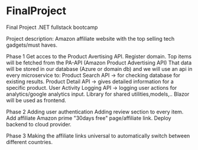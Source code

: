 # FinalProject
Final Project .NET fullstack bootcamp

Project description:
Amazon affiliate website with the top selling tech gadgets/must haves.

Phase 1
Get acces to the Product Avertising API.
Register domain.
Top items will be fetched from the PA-API (Amazon Product Advertising API)
That data will be stored in our database (Azure or domain db) and we will use an api in every microservice to:
Product Search API -> for checking database for existing results.
Product Detail API -> gives detailed information for a specific product.
User Activity Logging API -> logging user actions for analytics/google analytics input.
Library for shared utilities,models,..
Blazor will be used as frontend.

Phase 2
Adding user authentication
Adding review section to every item.
Add affiliate Amazon prime "30days free" page/affiliate link.
Deploy backend to cloud provider.

Phase 3
Making the affiliate links universal to automatically switch between different countries.
